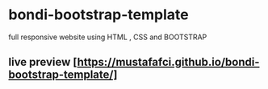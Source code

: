 # bondi-bootstrap-template
full responsive website using HTML , CSS and BOOTSTRAP

## live preview [https://mustafafci.github.io/bondi-bootstrap-template/]
